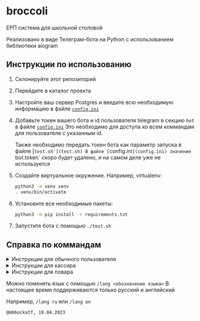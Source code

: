 # broccoli
ЕРП система для школьной столовой

Реализовано в виде Телеграм-бота на Python с использованием библиотеки aiogram

## Инструкции по использованию
1. Склонируйте этот репозиторий
2. Перейдите в каталог проекта
3. Настройте ваш сервер Postgres и введите всю необходимую информацию в файле
[`config.ini`](config.ini)
4. Добавьте токен вашего бота и id пользователя telegram в секцию `bot` в файле
[`config.ini`](config.ini)
    Это необходимо для доступа ко всем коммандам для пользователя с указанным
    id.

    Также необходимо передать токен бота как параметр запуска в файле
    [`test.sh'](test.sh)
    В файле [`config.ini`](config.ini) значение `bot.token` скоро будет
    удалено, и на самом деле уже не используется
5. Создайте виртуальное окружение. Например, virtualenv:
    ```bash
    python3 -m venv venv
    . venv/bin/activate
    ```
6. Установите все необходимые пакеты:
    ```bash
    python3 -m pip install -r requirements.txt
    ```
6. Запустите бота с помощью `./test.sh`

## Справка по коммандам
<details>
<summary>Инструкции для обычного пользователя</summary>

Начните с команды `/start`.
Бот спросит ваше имя пользователя, и необходимо будет ввести команду
`/username <ваше имя пользователя>`.
Ваше имя пользователя будет видно кассиру при получении заказа

Вы можете разместить новый заказ коммандой
`/order <название пункта меню> <количество>`.
Меню доступно по команде `/menu`.
Если будет заказано что-то, отсутствующее в меню - будет отображено сообщение
об ошибке
</details>
<details>
<summary>Инструкции для кассира</summary>

Введите команду `/start`, как и обычный пользователь.
Вам доступны все команды обычного пользователя.
Затем ваш администратор должен присвоить вам роль [кассира].

После этого вы начнёте получать уведомления о новых заказах.
Используйте комманду `/confirm <имя пользователя>` чтобы закрыть заказ.
Закрытие заказа уменьшает количество блюд в `/menu`.

</details>
<details>
<summary>Инструкции для повара</summary>

Введите команду `/start`, как и обычный пользователь.
Вам доступны все команды обычного пользователя.
Затем ваш администратор должен присвоить вам роль [повара].

Вы можете добавлять новые блюда в меню с помощью команды
`/addish <название> <цена> <количество>`
(Они появятся в `/menu`)
</details>

Можно поменять язык с помощью `/lang <обозначение языка>`
В настоящее время поддерживаются только русский и английский

Например, `/lang ru` или `/lang en`

`@mb6ockatf, 19.04.2023`
